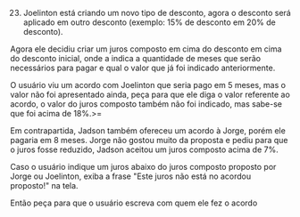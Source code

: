 23. Joelinton está criando um novo tipo de desconto, agora o desconto será aplicado em outro desconto (exemplo: 15% de desconto em 20% de desconto).

Agora ele decidiu criar um juros composto em cima do desconto em cima do desconto inicial, onde a indica a quantidade de meses que serão necessários para pagar e qual o valor que já foi indicado anteriormente.

O usuário viu um acordo com Joelinton que seria pago em 5 meses, mas o valor não foi apresentado ainda, peça para que ele diga o valor referente ao acordo, o valor do juros composto também não foi indicado, mas sabe-se que foi acima de 18%.>=

Em contrapartida, Jadson também ofereceu um acordo à Jorge, porém ele pagaria em 8 meses. Jorge não gostou muito da proposta e pediu para que o juros fosse reduzido, Jadson aceitou um juros composto acima de 7%.

Caso o usuário indique um juros abaixo do juros composto proposto por Jorge ou Joelinton, exiba a frase "Este juros não está no acordou proposto!" na tela.

Então peça para que o usuário escreva com quem ele fez o acordo